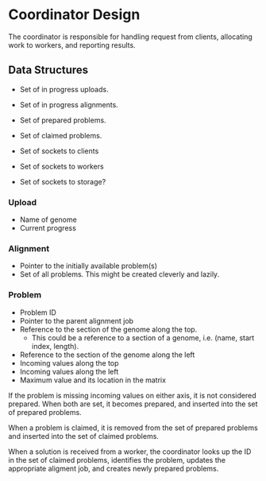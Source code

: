 Coordinator Design
==================

The coordinator is responsible for handling request from clients, allocating work to workers, and reporting results.


Data Structures
---------------

* Set of in progress uploads.
* Set of in progress alignments.
* Set of prepared problems.
* Set of claimed problems.

* Set of sockets to clients
* Set of sockets to workers
* Set of sockets to storage?


### Upload

* Name of genome
* Current progress

### Alignment

* Pointer to the initially available problem(s)
* Set of all problems.  This might be created cleverly and lazily.

### Problem

* Problem ID
* Pointer to the parent alignment job
* Reference to the section of the genome along the top.
    * This could be a reference to a section of a genome, i.e. (name, start index, length).
* Reference to the section of the genome along the left
* Incoming values along the top
* Incoming values along the left
* Maximum value and its location in the matrix

If the problem is missing incoming values on either axis, it is not considered prepared.
When both are set, it becomes prepared, and inserted into the set of prepared problems.

When a problem is claimed, it is removed from the set of prepared problems and inserted into the set of claimed problems.

When a solution is received from a worker, the coordinator looks up the ID in the set of claimed problems, identifies the problem, updates the appropriate aligment job, and creates newly prepared problems.

